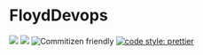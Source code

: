 # FloydDevops
![](https://github.com/floyd-devops/floyd-devopsfloyd-devops/workflows/master/badge.svg?branch=master)
![](https://github.com/floyd-devops/floyd-devops/workflows/master/badge.svg)
![Commitizen friendly](https://img.shields.io/badge/commitizen-friendly-brightgreen.svg)
[![code style: prettier](https://img.shields.io/badge/code_style-prettier-ff69b4.svg?style=flat-square)](https://github.com/prettier/prettier)

